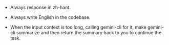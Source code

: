 - Always response in zh-hant.

- Always write English in the codebase.

- When the input context is too long, calling gemini-cli for it, make gemini-cli summarize and then return the summary back to you to continue the task.

